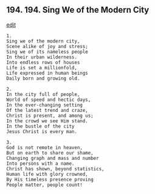 
## 194.  194. Sing We of the Modern City
[edit](https://docs.google.com/document/d/1rOcibO68S4jZH47%2DpKQwqEpKioM0W0wz/edit?mode=html)






    1.
    Sing we of the modern city,
    Scene alike of joy and stress;
    Sing we of its nameless people
    In their urban wilderness.
    Into endless rows of houses
    Life is set a millionfold,
    Life expressed in human beings
    Daily born and growing old.

    2.
    In the city full of people,
    World of speed and hectic days,
    In the ever-changing setting
    Of the latest trend and craze,
    Christ is present, and among us;
    In the crowd we see Him stand.
    In the bustle of the city
    Jesus Christ is every man.

    3.
    God is not remote in heaven,
    But on earth to share our shame,
    Changing graph and mass and number
    Into persons with a name.
    Christ has shown, beyond statistics,
    Human life with glory crowned,
    By His timeless presence proving
    People matter, people count!
